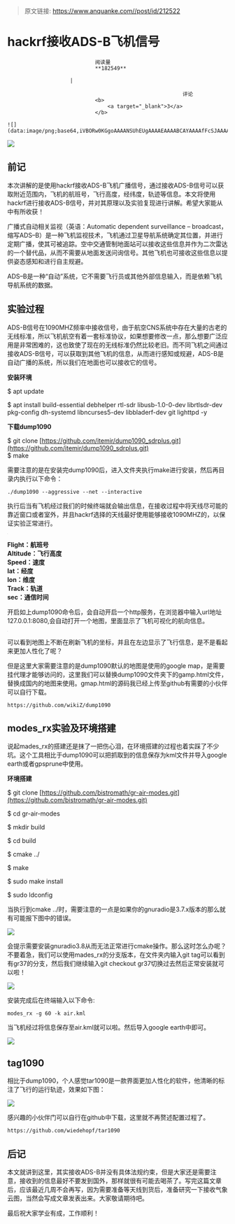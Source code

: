 > 原文链接: https://www.anquanke.com//post/id/212522 


# hackrf接收ADS-B飞机信号


                                阅读量   
                                **182549**
                            
                        |
                        
                                                            评论
                                <b>
                                    <a target="_blank">3</a>
                                </b>
                                                                                                                                    ![](data:image/png;base64,iVBORw0KGgoAAAANSUhEUgAAAAEAAAABCAYAAAAfFcSJAAAAAXNSR0IArs4c6QAAAARnQU1BAACxjwv8YQUAAAAJcEhZcwAADsQAAA7EAZUrDhsAAAANSURBVBhXYzh8+PB/AAffA0nNPuCLAAAAAElFTkSuQmCC)
                                                                                            



[![](https://p0.ssl.qhimg.com/t017bf06904b233458f.jpg)](https://p0.ssl.qhimg.com/t017bf06904b233458f.jpg)



## 前记

本次讲解的是使用hackrf接收ADS-B飞机广播信号，通过接收ADS-B信号可以获取附近范围内，飞机的航班号，飞行高度，经纬度，轨迹等信息。本文将使用hackrf进行接收ADS-B信号，并对其原理以及实验复现进行讲解。希望大家能从中有所收获！

广播式自动相关监视（英语：Automatic dependent surveillance – broadcast，缩写ADS–B）是一种飞机监视技术，飞机通过卫星导航系统确定其位置，并进行定期广播，使其可被追踪。空中交通管制地面站可以接收这些信息并作为二次雷达的一个替代品，从而不需要从地面发送问询信号。其他飞机也可接收这些信息以提供姿态感知和进行自主规避。

ADS–B是一种“自动”系统，它不需要飞行员或其他外部信息输入，而是依赖飞机导航系统的数据。



## 实验过程

ADS-B信号在1090MHZ频率中接收信号，由于航空CNS系统中存在大量的古老的无线标准，所以飞机航空有着一套标准协议，如果想要修改一点，那么想要广泛应用是非常困难的，这也致使了现在的无线标准仍然比较老旧。而不同飞机之间通过接收ADS-B信号，可以获取到其他飞机的信息，从而进行感知或规避，ADS-B是自动广播的系统，所以我们在地面也可以接收它的信号。

**安装环境**

$ apt update

$ apt install build-essential debhelper rtl-sdr libusb-1.0-0-dev librtlsdr-dev pkg-config dh-systemd libncurses5-dev libbladerf-dev git lighttpd -y

**下载dump1090**

$ git clone [https://github.com/itemir/dump1090_sdrplus.git](https://github.com/itemir/dump1090_sdrplus.git)<br>
$ make

需要注意的是在安装完dump1090后，进入文件夹执行make进行安装，然后再目录内执行以下命令：

`./dump1090 --aggressive --net --interactive`

执行后当有飞机经过我们的时候终端就会输出信息，在接收过程中将天线尽可能的靠近窗口或者室外，并且hackrf选择的天线最好使用能够接收1090MHZ的，以保证实验正常进行。

[![](data:image/png;base64,iVBORw0KGgoAAAANSUhEUgAAAAEAAAABCAYAAAAfFcSJAAAAAXNSR0IArs4c6QAAAARnQU1BAACxjwv8YQUAAAAJcEhZcwAADsQAAA7EAZUrDhsAAAANSURBVBhXYzh8+PB/AAffA0nNPuCLAAAAAElFTkSuQmCC)](https://p2.ssl.qhimg.com/t01ac6a7d4be24f913f.png)

<strong>Flight：航班号<br>
Altitude：飞行高度<br>
Speed：速度<br>
lat：经度<br>
lon：维度<br>
Track：轨道<br>
sec：通信时间</strong>

开启如上dump1090命令后，会自动开启一个http服务，在浏览器中输入url地址127.0.0.1:8080,会自动打开一个地图，里面显示了飞机可视化的航向信息。

[![](data:image/png;base64,iVBORw0KGgoAAAANSUhEUgAAAAEAAAABCAYAAAAfFcSJAAAAAXNSR0IArs4c6QAAAARnQU1BAACxjwv8YQUAAAAJcEhZcwAADsQAAA7EAZUrDhsAAAANSURBVBhXYzh8+PB/AAffA0nNPuCLAAAAAElFTkSuQmCC)](https://p3.ssl.qhimg.com/t0102a2f49f4dacd7de.png)

可以看到地图上不断在刷新飞机的坐标，并且在左边显示了飞行信息，是不是看起来更加人性化了呢？

但是这里大家需要注意的是dump1090默认的地图是使用的google map，是需要挂代理才能够访问的，这里我们可以替换dump1090文件夹下的gamp.html文件，替换成国内的地图来使用。gmap.html的源码我已经上传至github有需要的小伙伴可以自行下载。

`https://github.com/wikiZ/dump1090`



## modes_rx实验及环境搭建

说起mades_rx的搭建还是抹了一把伤心泪，在环境搭建的过程也着实踩了不少坑。这个工具相比于dump1090可以把抓取到的信息保存为kml文件并导入google earth或者gpsprune中使用。

**环境搭建**

$ git clone [https://github.com/bistromath/gr-air-modes.git](https://github.com/bistromath/gr-air-modes.git)

$ cd gr-air-modes

$ mkdir build

$ cd build

$ cmake ../

$ make

$ sudo make install

$ sudo ldconfig

当执行到cmake ../时，需要注意的一点是如果你的gnuradio是3.7.x版本的那么就有可能报下图中的错误。

[![](https://p3.ssl.qhimg.com/t01ec761de58296e2c3.jpg)](https://p3.ssl.qhimg.com/t01ec761de58296e2c3.jpg)

会提示需要安装gnuradio3.8从而无法正常进行cmake操作。那么这时怎么办呢？不要着急，我们可以使用mades_rx的分支版本，在文件夹内输入git tag可以看到有gr37的分支，然后我们继续输入git checkout gr37切换过去然后正常安装就可以啦！

[![](https://p0.ssl.qhimg.com/t0133c17fc62e0e0740.png)](https://p0.ssl.qhimg.com/t0133c17fc62e0e0740.png)

安装完成后在终端输入以下命令:

`modes_rx -g 60 -k air.kml`

当飞机经过将信息保存至air.kml就可以啦。然后导入google earth中即可。

[![](https://p4.ssl.qhimg.com/t01e44448ae447cfb97.png)](https://p4.ssl.qhimg.com/t01e44448ae447cfb97.png)



## tag1090

相比于dump1090，个人感觉tar1090是一款界面更加人性化的软件，他清晰的标注了飞行的运行轨迹，效果如下图：

[![](https://p0.ssl.qhimg.com/t01ae397463a5d5c280.png)](https://p0.ssl.qhimg.com/t01ae397463a5d5c280.png)

感兴趣的小伙伴门可以自行在github中下载，这里就不再赘述配置过程了。

`https://github.com/wiedehopf/tar1090`



## 后记

本文就讲到这里，其实接收ADS-B并没有具体法规约束，但是大家还是需要注意，接收到的信息最好不要发到国外，那样就很有可能去喝茶了。写完这篇文章后，应该最近几周不会再写，因为需要准备等天线到货后，准备研究一下接收气象云图，当然会写成文章发表出来。大家敬请期待吧。

最后祝大家学业有成，工作顺利！
